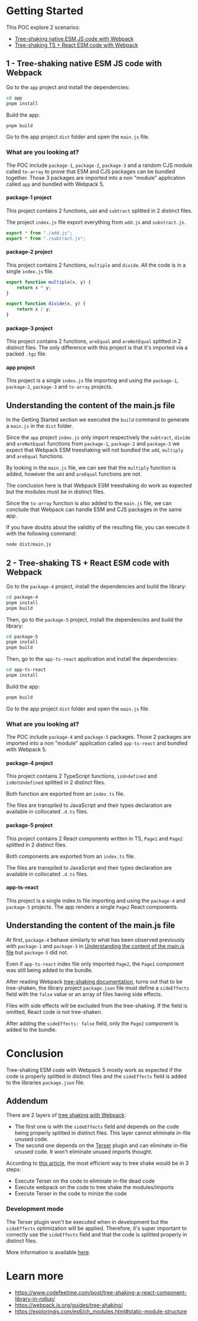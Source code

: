 # Getting Started

This POC explore 2 scenarios:

- [Tree-shaking native ESM JS code with Webpack](#1---tree-shaking-native-esm-js-code-with-webpack)
- [Tree-shaking TS + React ESM code with Webpack](#2---tree-shaking-ts--react-esm-code-with-webpack)

## 1 - Tree-shaking native ESM JS code with Webpack

Go to the `app` project and install the dependencies:

```bash
cd app
pnpm install
```

Build the app:

```bash
pnpm build
```

Go to the app project `dist` folder and open the `main.js` file.

### What are you looking at?

The POC include `package-1`, `package-2`, `package-3` and a random CJS module called `to-array` to prove that ESM and CJS packages can be bundled together. Those 3 packages are imported into a non "module" application called `app` and bundled with Webpack 5.

#### package-1 project

This project contains 2 functions, `add` and `subtract` splitted in 2 distinct files. 

The project `index.js` file export everything from `add.js` and `substract.js`.

```js
export * from "./add.js";
export * from "./subtract.js";
```

#### package-2 project

This project contains 2 functions, `multiple` and `divide`. All the code is in a single `index.js` file.

```js
export function multiple(x, y) {
    return x * y;
}

export function divide(x, y) {
    return x / y;
}
```

#### package-3 project

This project contains 2 functions, `areEqual` and `areNotEqual` splitted in 2 distinct files. The only difference with this project is that it's imported via a packed `.tgz` file.

#### app project

This project is a single `index.js` file importing and using the `package-1`, `package-2`, `package-3` and `to-array` projects.

## Understanding the content of the main.js file

In the Getting Started section we executed the `build` command to generate a `main.js` in the `dist` folder.

Since the `app` project `index.js` only import respectively the `subtract`, `divide` and `areNotEqual` functions from `package-1`, `package-2` and `package-3` we expect that Webpack ESM treeshaking will not bundled the `add`, `multiply` and `areEqual` functions.

By looking in the `main.js` file, we can see that the `multiply` function is added, however the `add` and `areEqual` functions are not.

The conclusion here is that Webpack ESM treeshaking do work as expected but the modules must be in distinct files.

Since the `to-array` function is also added to the `main.js` file, we can conclude that Webpack can handle ESM and CJS packages in the same app.

If you have doubts about the validity of the resulting file, you can execute it with the following command:

```bash
node dist/main.js
```

## 2 - Tree-shaking TS + React ESM code with Webpack

Go to the `package-4` project, install the dependencies and build the library:

```bash
cd package-4
pnpm install
pnpm build
```

Then, go to the `package-5` project, install the dependencies and build the library:

```bash
cd package-5
pnpm install
pnpm build
```

Then, go to the `app-ts-react` application and install the dependencies:

```bash
cd app-ts-react
pnpm install
```

Build the app:

```bash
pnpm build
```

Go to the app project `dist` folder and open the `main.js` file.

### What are you looking at?

The POC include `package-4` and `package-5` packages. Those 2 packages are imported into a non "module" application called `app-ts-react` and bundled with Webpack 5.

#### package-4 project

This project contains 2 TypeScript functions, `isUndefined` and `isNotUndefined` splitted in 2 distinct files.

Both function are exported from an `index.ts` file.

The files are transpiled to JavaScript and their types declaration are available in collocated `.d.ts` files.

#### package-5 project

This project contains 2 React components written in TS, `Page1` and `Page2` splitted in 2 distinct files.

Both components are exported from an `index.ts` file.

The files are transpiled to JavaScript and their types declaration are available in collocated `.d.ts` files.

#### app-ts-react

This project is a single index.ts file importing and using the `package-4` and `package-5` projects. The app renders a single `Page2` React components.

## Understanding the content of the main.js file

At first, `package-4` behave similarly to what has been observed previously with `package-1` and `package-3` in [Understanding the content of the main.js file](#understanding-the-content-of-the-mainjs-file) but `package-5` did not.

Even if `app-ts-react` index file only imported `Page2`, the `Page1` component was still being added to the bundle.

After reading Webpack [tree-shaking documentation](https://webpack.js.org/guides/tree-shaking/), turns out that to be tree-shaken, the library project `package.json` file must define a `sideEffects` field with the `false` value or an array of files having side effects.

Files with side effects will be excluded from the tree-shaking. If the field is omitted, React code is not tree-shaken.

After adding the `sideEffects: false` field, only the `Page2` component is added to the bundle.

# Conclusion

Tree-shaking ESM code with Webpack 5 mostly work as expected if the code is properly splitted in distinct files and the `sideEffects` field is added to the libraries `package.json` file.

## Addendum

There are 2 layers of [tree shaking with Webpack](https://webpack.js.org/guides/tree-shaking/):

- The first one is with the `sideEffects` field and depends on the code being properly splitted in distinct files. This layer cannot eliminate in-file unused code.
- The second one depends on the [Terser](https://webpack.js.org/plugins/terser-webpack-plugin/) plugin and can eliminate in-file unused code. It won't eliminate unused imports thought.

According to [this article](https://medium.com/engineering-housing/dead-code-elimination-and-tree-shaking-at-housing-part-1-307a94b30f23), the most efficient way to tree shake would be in 3 steps:

- Execute Terser on the code to eliminate in-file dead code
- Execute webpack on the code to tree shake the modules/imports
- Execute Terser in the code to minize the code

### Development mode

The Terser plugin won't be executed when in development but the `sideEffects` optimization will be applied. Therefore, it's super important to correctly use the `sideEffects` field and that the code is splitted properly in distinct files.

More information is available [here](https://webpack.js.org/blog/2020-10-10-webpack-5-release/#development-production-similarity).

# Learn more

- https://www.codefeetime.com/post/tree-shaking-a-react-component-library-in-rollup/
- https://webpack.js.org/guides/tree-shaking/
- https://exploringjs.com/es6/ch_modules.html#static-module-structure

